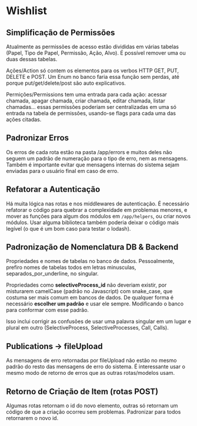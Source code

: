 # Wishlist

## Simplificação de Permissões
Atualmente as permissões de acesso estão divididas em várias tabelas (Papel, Tipo de Papel, Permissão, Ação, Alvo). É possível remover uma ou duas dessas tabelas.

Ações/Action só contem os elementos para os verbos HTTP GET, PUT, DELETE e POST. Um Enum no banco faria essa função sem perdas, até porque put/get/delete/post são auto explicativos.

Permições/Permissions tem uma entrada para cada ação: acessar chamada, apagar chamada, criar chamada, editar chamada, listar chamadas... essas permissões poderiam ser centralizadas em uma só entrada na tabela de permissões, usando-se flags para cada uma das ações citadas.

## Padronizar Erros
Os erros de cada rota estão na pasta /app/errors e muitos deles não seguem um padrão de numeração para o tipo de erro, nem as mensagens. Também é importante evitar que mensagens internas do sistema sejam enviadas para o usuário final em caso de erro. 

## Refatorar a Autenticação
Há muita lógica nas rotas e nos middlewares de autenticação. É necessário refatorar o código para quebrar a complexidade em problemas menores, e mover as funções para algum dos módulos em `/app/helpers`, ou criar novos módulos. Usar alguma biblioteca também poderia deixar o código mais legível (o que é um bom caso para testar o lodash).

## Padronização de Nomenclatura DB & Backend
Propriedades e nomes de tabelas no banco de dados. Pessoalmente, prefiro nomes de tabelas todos em letras minusculas, separados_por_underline, no singular. 

Propriedades como **selectiveProcess_id** não deveriam existir, por misturarem camelCase (padrão no Javascript) com snake_case, que costuma ser mais comum em bancos de dados.
De qualquer forma é necessário **escolher um padrão** e usar ele sempre. Modificando o banco para conformar com esse padrão.

Isso inclui corrigir as confusões de usar uma palavra singular em um lugar e plural em outro (SelectiveProcess, SelectiveProcesses, Call, Calls).

## Publications -> fileUpload
As mensagens de erro retornadas por fileUpload não estão no mesmo padrão do resto das mensagens de erro do sistema. É interessante usar o mesmo modo de retorno de erros que as outras rotas/modelos usam. 

## Retorno de Criação de Item (rotas POST)
Algumas rotas retornam o id do novo elemento, outras só retornam um código de que a criação ocorreu sem problemas. Padronizar para todos retornarem o novo id. 
